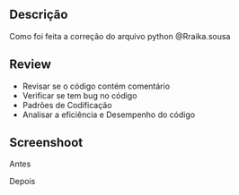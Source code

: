 ## Descrição
Como foi feita a correção do arquivo python
@Rraika.sousa

## Review
* Revisar se o código contém comentário 
* Verificar se tem bug no código  
* Padrões de Codificação 
* Analisar a eficiência e Desempenho do código 

## Screenshoot
Antes


Depois